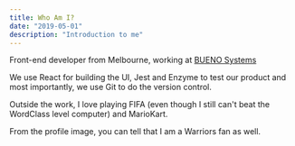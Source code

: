 ```yaml
---
title: Who Am I?
date: "2019-05-01"
description: "Introduction to me"
---
```


Front-end developer from Melbourne, working at [BUENO Systems](http://www.buenosystems.com.au/)

We use React for building the UI, Jest and Enzyme to test our product and most importantly, we use Git to do the version control.

Outside the work, I love playing FIFA (even though I still can't beat the WordClass level computer) and MarioKart.

From the profile image, you can tell that I am a Warriors fan as well.
